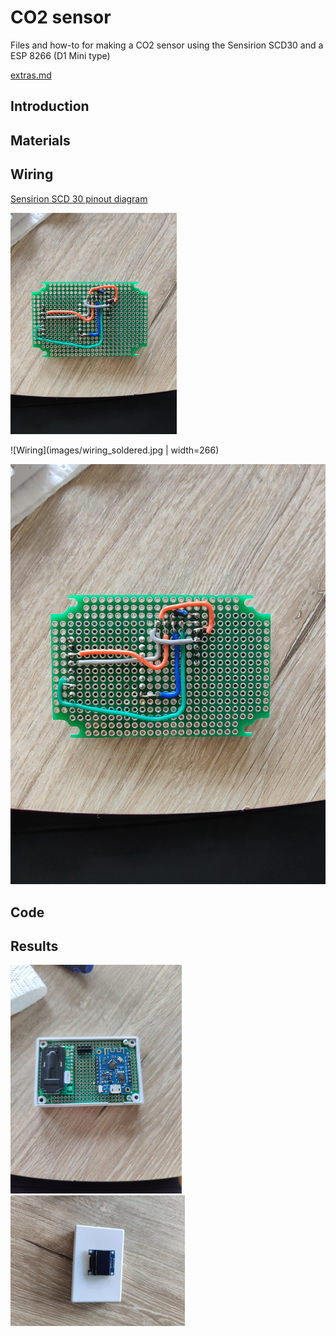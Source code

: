 # CO2 sensor

Files and how-to for making a CO2 sensor using the Sensirion SCD30 and a ESP 8266 (D1 Mini type)

[extras.md](extras.md)

## Introduction

## Materials

## Wiring

[Sensirion SCD 30 pinout diagram](resources/scd30_pinout.pdf)







<img src="images/wiring_soldered.jpg" title="" alt="Wiring soldered" width="266">

![Wiring](images/wiring_soldered.jpg | width=266)

![Wiring](images/wiring_soldered.jpg)

## Code

## Results

<img src="images/finished_inside.jpg" title="" alt="" width="274">



<img src="images/finished.jpg" title="" alt="" width="279">
